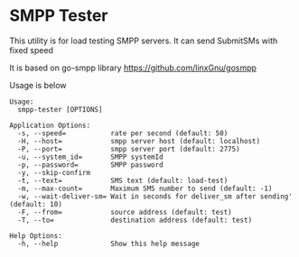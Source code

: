 # SMPP Tester

This utility is for load testing SMPP servers. It can send SubmitSMs with fixed speed

It is based on go-smpp library https://github.com/linxGnu/gosmpp

Usage is below

```
Usage:
  smpp-tester [OPTIONS]

Application Options:
  -s, --speed=           rate per second (default: 50)
  -H, --host=            smpp server host (default: localhost)
  -P, --port=            smpp server port (default: 2775)
  -u, --system_id=       SMPP systemId
  -p, --password=        SMPP password
  -y, --skip-confirm
  -t, --text=            SMS text (default: load-test)
  -m, --max-count=       Maximum SMS number to send (default: -1)
  -w, --wait-deliver-sm= Wait in seconds for deliver_sm after sending' (default: 10)
  -F, --from=            source address (default: test)
  -T, --to=              destination address (default: test)

Help Options:
  -h, --help             Show this help message
```